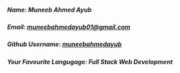##### Name: *Muneeb Ahmed Ayub*

##### Email: *muneebahmedayub01@gmail.com*

##### Github Username: *[muneebahmedayub](https://github.com/muneebahmedayub)*

##### Your Favourite Langugage: *Full Stack Web Development*

